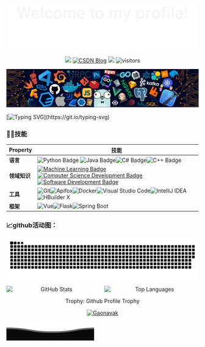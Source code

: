 ![](assets/Bottom_up.svg)

<p align="center">
    <a href="https://github.com/Gaonavak/Gaonavak"><img src="https://img.shields.io/badge/status-updating-brightgreen.svg"></a>
    <a href="https://blog.csdn.net/NovakG_?spm=1008.2028.3001.5343"><img src="https://img.shields.io/badge/CSDN-Blog-red.svg" alt="CSDN Blog"></a>
    <a href="https://github.com/Gaonavak/Gaonavak/graphs/contributors"><img src="https://img.shields.io/github/contributors/Gaonavak/Gaonavak?color=blue"></a>
    <img src="https://visitor-badge.laobi.icu/badge?page_id=Gaonavak.Gaonavak" alt="visitors"/>
</p>

![](./src/header_.png)

[![Typing SVG](https://readme-typing-svg.demolab.com/?color=%2336BCF7&center=true&vCenter=true&width=800&lines=Hi👋,there.+I+am+Gao😊;+Welcome+everyone+to+learn+from+each+other📚;)](https://git.io/typing-svg)

### 🧑‍🔧技能

| Property | 技能                                                                                                                                                                                                                                                                                                                                                                                                                                                                                                                                                                                                                                                   |
| -------- | ---------------------------------------------------------------------------------------------------------------------------------------------------------------------------------------------------------------------------------------------------------------------------------------------------------------------------------------------------------------------------------------------------------------------------------------------------------------------------------------------------------------------------------------------------------------------------------------------------------------------------------------------------- |
| **语言**   | ![Python Badge](https://img.shields.io/badge/-Python-3776AB?style=flat&logo=Python&logoColor=white) ![Java Badge](https://img.shields.io/badge/-Java-E34F26?style=flat&logo=Java&logoColor=white)![C# Badge](https://img.shields.io/badge/-C%23-239120?style=flat&logo=C%23&logoColor=white)![C++ Badge](https://img.shields.io/badge/-C++-00599C?style=flat&logo=C%2B%2B&logoColor=white)                                                                                                                                                                                                                                                           |
| **领域知识** | [![Machine Learning Badge](https://img.shields.io/badge/-Machine%20Learning-01D277?style=flat&logoColor=white)](https://github.com/BEPb/BEPb)[![Computer Science Development Badge](https://img.shields.io/badge/-Computer%20Science-FAB040?style=flat&logoColor=white)](https://github.com/search?q=user%3ABEPb&type=Repositories)[![Software Development Badge](https://img.shields.io/badge/-Software%20Development-FF6600?style=flat&logoColor=white)](https://github.com/search?q=user%3ABEPb&type=Repositories)                                                                                                                                |
| **工具**   | ![Git](https://img.shields.io/badge/-Git-004400?style=flat&logo=git)![Apifox](https://img.shields.io/badge/-Apifox-FFCC00?style=flat-square&logo=apifox&logoColor=white)![Docker](https://img.shields.io/badge/-Docker-2496ED?style=flat-square&logo=docker&logoColor=white)![Visual Studio Code](https://img.shields.io/badge/-Visual%20Studio%20Code-007ACC?style=flat-square&logo=visual-studio-code&logoColor=white)![IntelliJ IDEA](https://img.shields.io/badge/-IntelliJ%20IDEA-000000?style=flat-square&logo=intellijidea&logoColor=white)![HBuilder X](https://img.shields.io/badge/-HBuilder%20X-FF6600?style=flat-square&logoColor=white) |
| **框架**   | ![Vue](https://img.shields.io/badge/-Vue.js-4FC08D?style=flat&logo=vue.js)![Flask](https://img.shields.io/badge/-Flask-000000?style=flat&logo=flask)![Spring Boot](https://img.shields.io/badge/-Spring%20Boot-6DB33F?style=flat&logo=spring)                                                                                                                                                                                                                                                                                                                                                                                                        |

### 📈github活动图：

![Gaonavak's github activity graph](https://raw.githubusercontent.com/Gaonavak/Gaonavak/refs/heads/output/my-custom-snake-animation.svg)

<div align="center">
  <p align="center" style="display: flex; justify-content: space-between;">
    <img width="49%" src="https://github-readme-stats.vercel.app/api?username=Gaonavak&theme=transparent&hide_border=true&include_all_commits=true&count_private=true" alt="GitHub Stats" />
    <img width="49%" src="https://github-readme-stats.vercel.app/api/top-langs/?username=Gaonavak&theme=transparent&hide_border=true&layout=compact&hide=jupyter%20notebook" alt="Top Languages" />
  </p>

</div>

<div align="center">
<summary>Trophy: Github Profile Trophy</summary>
</div>

<p align="center"> 
<a href="https://github.com/ryo-ma/github-profile-trophy"><img src="https://github-profile-trophy.vercel.app/?username=Gaonavak" alt="Gaonavak" /></a>

![](assets/Bottom_down.svg)
